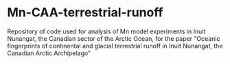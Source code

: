 # Mn-CAA-terrestrial-runoff
Repository of code used for analysis of Mn model experiments in Inuit Nunangat, the Canadian sector of the Arctic Ocean, for the paper "Oceanic fingerprints of continental and glacial terrestrial runoff in Inuit Nunangat, the Canadian Arctic Archipelago"
